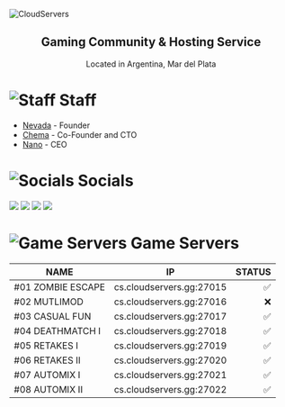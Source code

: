 
![CloudServers](https://cdn.discordapp.com/attachments/937127466038878298/1084893244959232161/Logo_Full.png)
<h2 align="center">Gaming Community & Hosting Service</h2>
<p align="center">Located in Argentina, Mar del Plata</p>

#  ![Staff](https://i.imgur.com/8IMrrAP.gif) Staff
- [Nevada] - Founder
- [Chema] - Co-Founder and CTO
- [Nano] - CEO

[Nevada]: <https://steamcommunity.com/profiles/76561198412468097>
[Chema]: <https://steamcommunity.com/profiles/76561197962960402>
[Nano]: <https://steamcommunity.com/profiles/76561198097993662>

# ![Socials](https://i.imgur.com/KUIw8sB.gif) Socials
<a href="https://www.steamcommunity.com/groups/cloudserversgg/"><img src="https://img.shields.io/badge/Steam-0A1B47?style=for-the-badge&logo=steam&logoColor=white"></img></a>
<a href="https://discord.gg/jVrd9JQKwY"><img src="https://img.shields.io/badge/Discord-7289da?style=for-the-badge&logo=discord&logoColor=white"></img></a>
<a href="https://twitter.com/cloudserversgg"><img src="https://img.shields.io/badge/Twitter-1DA1F2?style=for-the-badge&logo=twitter&logoColor=white"></img></a>
<a href="https://instagram.com/cloudserversgg"><img src="https://img.shields.io/badge/Instagram-C13584?style=for-the-badge&logo=instagram&logoColor=white"></img></a>

# ![Game Servers](https://i.imgur.com/ZGt8cw4.gif) Game Servers
| NAME               | IP                       | STATUS |
| ------------------ |:------------------------:| -----: |
| #01 ZOMBIE ESCAPE  | cs.cloudservers.gg:27015 |   ✅   |
| #02 MUTLIMOD       | cs.cloudservers.gg:27016 |   ❌   |
| #03 CASUAL FUN     | cs.cloudservers.gg:27017 |   ✅   |
| #04 DEATHMATCH I   | cs.cloudservers.gg:27018 |   ✅   |
| #05 RETAKES I      | cs.cloudservers.gg:27019 |   ✅   |
| #06 RETAKES II     | cs.cloudservers.gg:27020 |   ✅   |
| #07 AUTOMIX I      | cs.cloudservers.gg:27021 |   ✅   |
| #08 AUTOMIX II     | cs.cloudservers.gg:27022 |   ✅   |
